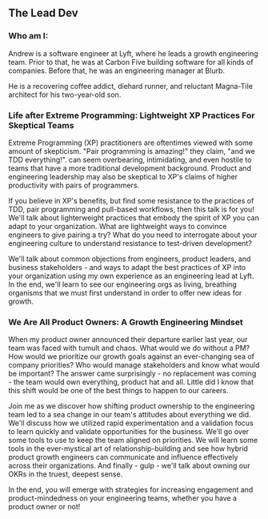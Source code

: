 ## The Lead Dev

### Who am I:

Andrew is a software engineer at Lyft, where he leads a growth engineering team. Prior to that, he was at Carbon Five building software for all kinds of companies. Before that, he was an engineering manager at Blurb. 

He is a recovering coffee addict, diehard runner, and reluctant Magna-Tile architect for his two-year-old son.

### Life after Extreme Programming: Lightweight XP Practices For Skeptical Teams

Extreme Programming (XP) practitioners are oftentimes viewed with some amount of skepticism. "Pair programming is amazing!" they claim, "and we TDD everything!". can seem overbearing, intimidating, and even hostile to teams that have a more traditional development background. Product and engineering leadership may also be skeptical to XP's claims of higher productivity with pairs of programmers.

If you believe in XP's benefits, but find some resistance to the practices of TDD, pair programming and pull-based workflows, then this talk is for you! We'll talk about lighterweight practices that embody the spirit of XP you can adapt to your organization. What are lightweight ways to convince engineers to give pairing a try? What do you need to interrogate about your engineering culture to understand resistance to test-driven development?

We'll talk about common objections from engineers, product leaders, and business stakeholders - and ways to adapt the best practices of XP into your organization using my own experience as an engineering lead at Lyft. In the end, we'll learn to see our engineering orgs as living, breathing organisms that we must first understand in order to offer new ideas for growth.

### We Are All Product Owners: A Growth Engineering Mindset

When my product owner announced their departure earlier last year, our team was faced with tumult and chaos. What would we do without a PM? How would we prioritize our growth goals against an ever-changing sea of company priorities? Who would manage stakeholders and know what would be important? The answer came surprisingly - no replacement was coming - the team would own everything, product hat and all. Little did I know that this shift would be one of the best things to happen to our careers.

Join me as we discover how shifting product ownership to the engineering team led to a sea change in our team's attitudes about everything we did. We'll discuss how we utilized rapid experimentation and a validation focus to learn quickly and validate opportunities for the business. We'll go over some tools to use to keep the team aligned on priorities. We will learn some tools in the ever-mystical art of relationship-building and see how hybrid product growth engineers can communicate and influence effectively across their organizations. And finally - gulp - we'll talk about owning our OKRs in the truest, deepest sense.

In the end, you will emerge with strategies for increasing engagement and product-mindedness on your engineering teams, whether you have a product owner or not!

### 
